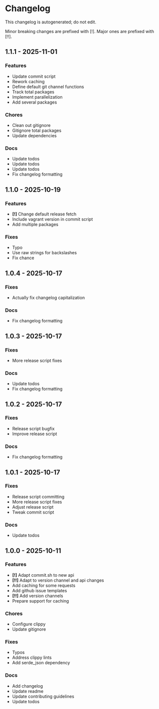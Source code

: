 # Changelog

This changelog is autogenerated; do not edit.

Minor breaking changes are prefixed with [!]. Major ones are prefixed with [!!].


## 1.1.1 - 2025-11-01

### Features

 - Update commit script
 - Rework caching
 - Define default git channel functions
 - Track total packages
 - Implement parallelization
 - Add several packages

### Chores

 - Clean out gitignore
 - Gitignore total packages
 - Update dependencies

### Docs

 - Update todos
 - Update todos
 - Update todos
 - Fix changelog formatting


## 1.1.0 - 2025-10-19

### Features

 - **[!]** Change default release fetch
 - Include vagrant version in commit script
 - Add multiple packages

### Fixes

 - Typo
 - Use raw strings for backslashes
 - Fix chance


## 1.0.4 - 2025-10-17

### Fixes

 - Actually fix changelog capitalization

### Docs

 - Fix changelog formatting


## 1.0.3 - 2025-10-17

### Fixes

 -  More release script fixes

### Docs

 -  Update todos
 -  Fix changelog formatting


## 1.0.2 - 2025-10-17

### Fixes

 -  Release script bugfix
 -  Improve release script

### Docs

 -  Fix changelog formatting


## 1.0.1 - 2025-10-17

### Fixes

 -  Release script committing
 -  More release script fixes
 -  Adjust release script
 -  Tweak commit script

### Docs

 -  Update todos


## 1.0.0 - 2025-10-11

### Features

- **[!]** Adapt commit.sh to new api
- **[!!]** Adapt to version channel and api changes
- Add caching for some requests
- Add github issue templates
- **[!!]** Add version channels
- Prepare support for caching

### Chores

- Configure clippy
- Update gitignore

### Fixes

- Typos
- Address clippy lints
- Add serde_json dependency

### Docs

- Add changelog
- Update readme
- Update contributing guidelines
- Update todos
